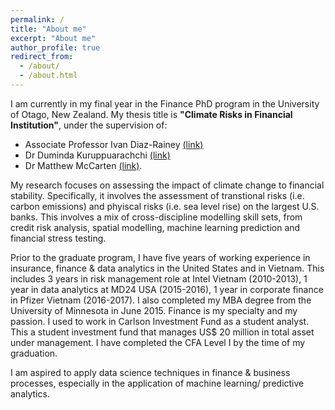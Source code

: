 ```yaml
---
permalink: /
title: "About me"
excerpt: "About me"
author_profile: true
redirect_from: 
  - /about/
  - /about.html
---
```


I am currently in my final year in the Finance PhD program in the University of Otago, New Zealand. My thesis title is **"Climate Risks in Financial Institution"**, under the supervision of: 
* Associate Professor Ivan Diaz-Rainey [(link)](https://www.otago.ac.nz/accountancyfinance/staff/otago032953.html)
* Dr Duminda Kuruppuarachchi [(link)](https://www.otago.ac.nz/accountancyfinance/staff/otago032953.html)
* Dr Matthew McCarten [(link)](https://www.otago.ac.nz/accountancyfinance/staff/otago032953.html). 

My research focuses on assessing the impact of climate change to financial stability. Specifically, it involves the assessment of transtional risks (i.e. carbon emissions) and phyiscal risks (i.e. sea level rise) on the largest U.S. banks. This involves a mix of cross-discipline modelling skill sets, from credit risk analysis, spatial modelling,  machine learning prediction and financial stress testing. 

Prior to the graduate program, I have five years of working experience in insurance, finance & data analytics in the United States and in Vietnam. This includes 3 years in risk management role at Intel Vietnam (2010-2013), 1 year in data analytics at MD24 USA (2015-2016), 1 year in corporate finance in Pfizer Vietnam (2016-2017). I also completed my MBA degree from the University of Minnesota in June 2015. Finance is my specialty and my passion. I used to work in Carlson Investment Fund as a student analyst. This a student investment fund that manages US$ 20 million in total asset under management. I have completed the CFA Level I by the time of my graduation.  

I am aspired to apply data science techniques in finance & business processes, especially in the application of machine learning/ predictive analytics.  



